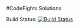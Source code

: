 
#CodeFights Solutions

Build Status: [![Build Status](https://travis-ci.org/TamasNeumer/CodeFights-Arcade-Solutions-in-Java.svg?branch=master)](https://travis-ci.org/TamasNeumer/CodeFights-Arcade-Solutions-in-Java)
